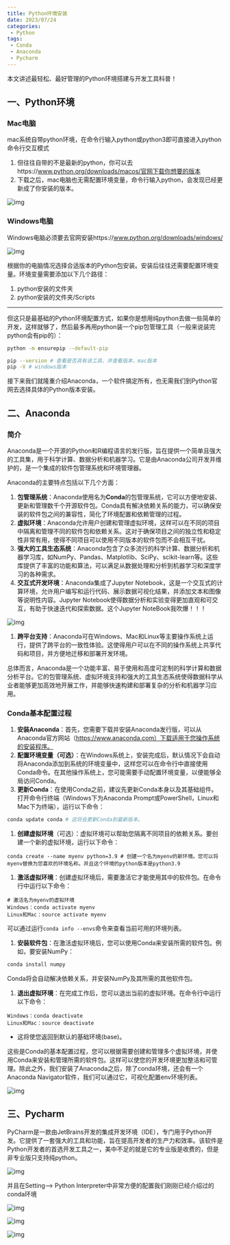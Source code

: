 ```yaml
---
title: Python环境安装
date: 2023/07/24
categories:
 - Python
tags:
 - Conda
 - Anaconda
 - Pycharm
---
```


本文讲述最轻松、最好管理的Python环境搭建与开发工具科普！

## 一、Python环境

### Mac电脑

mac系统自带python环境，在命令行输入python或python3即可直接进入python命令行交互模式

1. 但往往自带的不是最新的python，你可以去https://www.python.org/downloads/macos/官网下载你想要的版本
2. 下载之后，mac电脑也无需配置环境变量，命令行输入python，会发现已经更新成了你安装的版本。

![img](https://rte.weiyun.baidu.com/wiki/attach/image/api/imageDownloadAddress?attachId=e988825d5abc475e97e5491d61b640a8&docGuid=Ci03MJYoOuVF1E)

### Windows电脑

Windows电脑必须要去官网安装https://www.python.org/downloads/windows/

![img](https://rte.weiyun.baidu.com/wiki/attach/image/api/imageDownloadAddress?attachId=74b79b1390d64aafabf66d9ca63322c7&docGuid=Ci03MJYoOuVF1E)

根据你的电脑情况选择合适版本的Python包安装。安装后往往还需要配置环境变量。环境变量需要添加以下几个路径：

1. python安装的文件夹
2. python安装的文件夹/Scripts

------

但这只是最基础的Python环境配置方式，如果你是想用纯python去做一些简单的开发，这样就够了，然后最多再用python装一个pip包管理工具（一般来说装完python会有pip的）：

```bash
python -m ensurepip --default-pip

pip --version # 查看是否具有该工具，并查看版本，mac版本
pip -V # windows版本
```

接下来我们就隆重介绍Anaconda，一个软件搞定所有，也无需我们到Python官网去选择具体的Python版本安装。

## 二、Anaconda

### 简介

Anaconda是一个开源的Python和R编程语言的发行版，旨在提供一个简单且强大的工具集，用于科学计算、数据分析和机器学习。它是由Anaconda公司开发并维护的，是一个集成的软件包管理系统和环境管理器。

Anaconda的主要特点包括以下几个方面：

1. **包管理系统**：Anaconda使用名为**Conda**的包管理系统，它可以方便地安装、更新和管理数千个开源软件包。Conda具有解决依赖关系的能力，可以确保安装的软件包之间的兼容性，简化了环境配置和依赖管理的过程。
2. **虚拟环境**：Anaconda允许用户创建和管理虚拟环境，这样可以在不同的项目中隔离和管理不同的软件包和依赖关系。这对于确保项目之间的独立性和稳定性非常有用，使得不同项目可以使用不同版本的软件包而不会相互干扰。
3. **强大的工具生态系统**：Anaconda包含了众多流行的科学计算、数据分析和机器学习库，如NumPy、Pandas、Matplotlib、SciPy、scikit-learn等。这些库提供了丰富的功能和算法，可以满足从数据处理和分析到机器学习和深度学习的各种需求。
4. **交互式开发环境**：Anaconda集成了Jupyter Notebook，这是一个交互式的计算环境，允许用户编写和运行代码、展示数据可视化结果，并添加文本和图像等说明性内容。Jupyter Notebook使得数据分析和实验变得更加直观和可交互，有助于快速迭代和探索数据。这个Jupyter NoteBook我吹爆！！！

![img](https://rte.weiyun.baidu.com/wiki/attach/image/api/imageDownloadAddress?attachId=71f83153f0de413dba990a056915f8c9&docGuid=Ci03MJYoOuVF1E)

1. **跨平台支持**：Anaconda可在Windows、Mac和Linux等主要操作系统上运行，提供了跨平台的一致性体验。这使得用户可以在不同的操作系统上共享代码和项目，并方便地迁移和部署开发环境。

总体而言，Anaconda是一个功能丰富、易于使用和高度可定制的科学计算和数据分析平台。它的包管理系统、虚拟环境支持和强大的工具生态系统使得数据科学从业者能够更加高效地开展工作，并能够快速构建和部署复杂的分析和机器学习应用。

### Conda基本配置过程

1. **安装Anaconda**：首先，您需要下载并安装Anaconda发行版，可以从Anaconda官方网站（https://www.anaconda.com）下载适用于您操作系统的安装程序。
2. **配置环境变量（可选）**：在Windows系统上，安装完成后，默认情况下会自动将Anaconda添加到系统的环境变量中，这样您可以在命令行中直接使用Conda命令。在其他操作系统上，您可能需要手动配置环境变量，以便能够全局访问Conda。
3. **更新Conda**：在使用Conda之前，建议先更新Conda本身以及其基础组件。打开命令行终端（Windows下为Anaconda Prompt或PowerShell，Linux和Mac下为终端），运行以下命令：

```bash
conda update conda # 这将会更新Conda到最新版本。
```

1. **创建虚拟环境**（可选）：虚拟环境可以帮助您隔离不同项目的依赖关系。要创建一个新的虚拟环境，运行以下命令：

```plain
conda create --name myenv python=3.9 # 创建一个名为myenv的新环境。您可以将myenv替换为您喜欢的环境名称。并且这个环境的python版本是python3.9
```

1. **激活虚拟环境**：创建虚拟环境后，需要激活它才能使用其中的软件包。在命令行中运行以下命令：

```plain
# 激活名为myenv的虚拟环境
Windows：conda activate myenv
Linux和Mac：source activate myenv 
```

可以通过运行`conda info --envs`命令来查看当前可用的环境列表。

1. **安装软件包**：在激活虚拟环境后，您可以使用Conda来安装所需的软件包。例如，要安装NumPy：

```bash
conda install numpy
```

Conda将会自动解决依赖关系，并安装NumPy及其所需的其他软件包。

1. **退出虚拟环境**：在完成工作后，您可以退出当前的虚拟环境。在命令行中运行以下命令：

```plain
Windows：conda deactivate
Linux和Mac：source deactivate
```

- 这将使您返回到默认的基础环境(base)。

这些是Conda的基本配置过程，您可以根据需要创建和管理多个虚拟环境，并使用Conda来安装和管理所需的软件包。这样可以使您的开发环境更加整洁和可管理。除此之外，我们安装了Anaconda之后，除了conda环境，还会有一个Anaconda Navigator软件，我们可以通过它，可视化配置env环境列表。

![img](https://rte.weiyun.baidu.com/wiki/attach/image/api/imageDownloadAddress?attachId=596d92088a464b5cba676612e491e92a&docGuid=Ci03MJYoOuVF1E)

## 三、Pycharm

PyCharm是一款由JetBrains开发的集成开发环境（IDE），专门用于Python开发。它提供了一套强大的工具和功能，旨在提高开发者的生产力和效率。该软件是Python开发者的首选开发工具之一，美中不足的就是它的专业版是收费的，但是非专业版只支持纯python。

![img](https://rte.weiyun.baidu.com/wiki/attach/image/api/imageDownloadAddress?attachId=66a22a78de3343f0a424decd917915b9&docGuid=Ci03MJYoOuVF1E)

并且在Setting—> Python Interpreter中非常方便的配置我们刚刚已经介绍过的conda环境

![img](https://rte.weiyun.baidu.com/wiki/attach/image/api/imageDownloadAddress?attachId=6fa3677e466f483ca59905afa0561dc4&docGuid=Ci03MJYoOuVF1E)

![img](https://rte.weiyun.baidu.com/wiki/attach/image/api/imageDownloadAddress?attachId=348384da05744a7c87ce4a197de34d8b&docGuid=Ci03MJYoOuVF1E)

![img](https://rte.weiyun.baidu.com/wiki/attach/image/api/imageDownloadAddress?attachId=cbf0b69f12804672a44138eec1335659&docGuid=Ci03MJYoOuVF1E)
